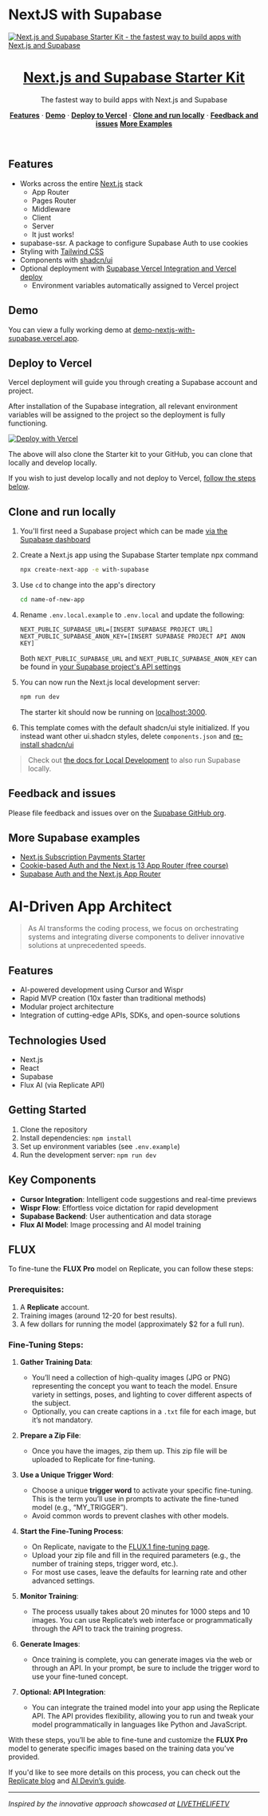 # NextJS with Supabase

<a href="https://demo-nextjs-with-supabase.vercel.app/">
  <img alt="Next.js and Supabase Starter Kit - the fastest way to build apps with Next.js and Supabase" src="https://demo-nextjs-with-supabase.vercel.app/opengraph-image.png">
  <h1 align="center">Next.js and Supabase Starter Kit</h1>
</a>

<p align="center">
 The fastest way to build apps with Next.js and Supabase
</p>

<p align="center">
  <a href="#features"><strong>Features</strong></a> ·
  <a href="#demo"><strong>Demo</strong></a> ·
  <a href="#deploy-to-vercel"><strong>Deploy to Vercel</strong></a> ·
  <a href="#clone-and-run-locally"><strong>Clone and run locally</strong></a> ·
  <a href="#feedback-and-issues"><strong>Feedback and issues</strong></a>
  <a href="#more-supabase-examples"><strong>More Examples</strong></a>
</p>
<br/>

## Features

- Works across the entire [Next.js](https://nextjs.org) stack
  - App Router
  - Pages Router
  - Middleware
  - Client
  - Server
  - It just works!
- supabase-ssr. A package to configure Supabase Auth to use cookies
- Styling with [Tailwind CSS](https://tailwindcss.com)
- Components with [shadcn/ui](https://ui.shadcn.com/)
- Optional deployment with [Supabase Vercel Integration and Vercel deploy](#deploy-your-own)
  - Environment variables automatically assigned to Vercel project

## Demo

You can view a fully working demo at [demo-nextjs-with-supabase.vercel.app](https://demo-nextjs-with-supabase.vercel.app/).

## Deploy to Vercel

Vercel deployment will guide you through creating a Supabase account and project.

After installation of the Supabase integration, all relevant environment variables will be assigned to the project so the deployment is fully functioning.

[![Deploy with Vercel](https://vercel.com/button)](https://vercel.com/new/clone?repository-url=https%3A%2F%2Fgithub.com%2Fvercel%2Fnext.js%2Ftree%2Fcanary%2Fexamples%2Fwith-supabase&project-name=nextjs-with-supabase&repository-name=nextjs-with-supabase&demo-title=nextjs-with-supabase&demo-description=This+starter+configures+Supabase+Auth+to+use+cookies%2C+making+the+user%27s+session+available+throughout+the+entire+Next.js+app+-+Client+Components%2C+Server+Components%2C+Route+Handlers%2C+Server+Actions+and+Middleware.&demo-url=https%3A%2F%2Fdemo-nextjs-with-supabase.vercel.app%2F&external-id=https%3A%2F%2Fgithub.com%2Fvercel%2Fnext.js%2Ftree%2Fcanary%2Fexamples%2Fwith-supabase&demo-image=https%3A%2F%2Fdemo-nextjs-with-supabase.vercel.app%2Fopengraph-image.png&stores=%5B%7B%22type%22%3A%22integration%22%2C%22integrationSlug%22%3A%22supabase%22%2C%22productSlug%22%3A%22supabase%22%7D%5D)

The above will also clone the Starter kit to your GitHub, you can clone that locally and develop locally.

If you wish to just develop locally and not deploy to Vercel, [follow the steps below](#clone-and-run-locally).

## Clone and run locally

1. You'll first need a Supabase project which can be made [via the Supabase dashboard](https://database.new)

2. Create a Next.js app using the Supabase Starter template npx command

   ```bash
   npx create-next-app -e with-supabase
   ```

3. Use `cd` to change into the app's directory

   ```bash
   cd name-of-new-app
   ```

4. Rename `.env.local.example` to `.env.local` and update the following:

   ```
   NEXT_PUBLIC_SUPABASE_URL=[INSERT SUPABASE PROJECT URL]
   NEXT_PUBLIC_SUPABASE_ANON_KEY=[INSERT SUPABASE PROJECT API ANON KEY]
   ```

   Both `NEXT_PUBLIC_SUPABASE_URL` and `NEXT_PUBLIC_SUPABASE_ANON_KEY` can be found in [your Supabase project's API settings](https://app.supabase.com/project/_/settings/api)

5. You can now run the Next.js local development server:

   ```bash
   npm run dev
   ```

   The starter kit should now be running on [localhost:3000](http://localhost:3000/).

6. This template comes with the default shadcn/ui style initialized. If you instead want other ui.shadcn styles, delete `components.json` and [re-install shadcn/ui](https://ui.shadcn.com/docs/installation/next)

> Check out [the docs for Local Development](https://supabase.com/docs/guides/getting-started/local-development) to also run Supabase locally.

## Feedback and issues

Please file feedback and issues over on the [Supabase GitHub org](https://github.com/supabase/supabase/issues/new/choose).

## More Supabase examples

- [Next.js Subscription Payments Starter](https://github.com/vercel/nextjs-subscription-payments)
- [Cookie-based Auth and the Next.js 13 App Router (free course)](https://youtube.com/playlist?list=PL5S4mPUpp4OtMhpnp93EFSo42iQ40XjbF)
- [Supabase Auth and the Next.js App Router](https://github.com/supabase/supabase/tree/master/examples/auth/nextjs)


# AI-Driven App Architect

> As AI transforms the coding process, we focus on orchestrating systems and integrating diverse components to deliver innovative solutions at unprecedented speeds.

## Features

- AI-powered development using Cursor and Wispr
- Rapid MVP creation (10x faster than traditional methods)
- Modular project architecture
- Integration of cutting-edge APIs, SDKs, and open-source solutions

## Technologies Used

- Next.js
- React
- Supabase
- Flux AI (via Replicate API)

## Getting Started

1. Clone the repository
2. Install dependencies: `npm install`
3. Set up environment variables (see `.env.example`)
4. Run the development server: `npm run dev`

## Key Components

- **Cursor Integration**: Intelligent code suggestions and real-time previews
- **Wispr Flow**: Effortless voice dictation for rapid development
- **Supabase Backend**: User authentication and data storage
- **Flux AI Model**: Image processing and AI model training

## FLUX

To fine-tune the **FLUX Pro** model on Replicate, you can follow these steps:

### Prerequisites:
1. A **Replicate** account.
2. Training images (around 12-20 for best results).
3. A few dollars for running the model (approximately $2 for a full run).

### Fine-Tuning Steps:
1. **Gather Training Data**: 
   - You’ll need a collection of high-quality images (JPG or PNG) representing the concept you want to teach the model. Ensure variety in settings, poses, and lighting to cover different aspects of the subject. 
   - Optionally, you can create captions in a `.txt` file for each image, but it’s not mandatory.

2. **Prepare a Zip File**:
   - Once you have the images, zip them up. This zip file will be uploaded to Replicate for fine-tuning.

3. **Use a Unique Trigger Word**:
   - Choose a unique **trigger word** to activate your specific fine-tuning. This is the term you’ll use in prompts to activate the fine-tuned model (e.g., “MY_TRIGGER”).
   - Avoid common words to prevent clashes with other models.

4. **Start the Fine-Tuning Process**:
   - On Replicate, navigate to the [FLUX.1 fine-tuning page](https://replicate.com/blog/fine-tune-flux).
   - Upload your zip file and fill in the required parameters (e.g., the number of training steps, trigger word, etc.). 
   - For most use cases, leave the defaults for learning rate and other advanced settings.

5. **Monitor Training**:
   - The process usually takes about 20 minutes for 1000 steps and 10 images. You can use Replicate’s web interface or programmatically through the API to track the training progress.

6. **Generate Images**:
   - Once training is complete, you can generate images via the web or through an API. In your prompt, be sure to include the trigger word to use your fine-tuned concept.

7. **Optional: API Integration**:
   - You can integrate the trained model into your app using the Replicate API. The API provides flexibility, allowing you to run and tweak your model programmatically in languages like Python and JavaScript.

With these steps, you’ll be able to fine-tune and customize the **FLUX Pro** model to generate specific images based on the training data you’ve provided.

If you'd like to see more details on this process, you can check out the [Replicate blog](https://replicate.com/blog/fine-tune-flux) and [AI Devin’s guide](https://posts.aidevin.dev/posts/885).


---

*Inspired by the innovative approach showcased at [LIVETHELIFETV](https://livethelife.tv/cursor/)*